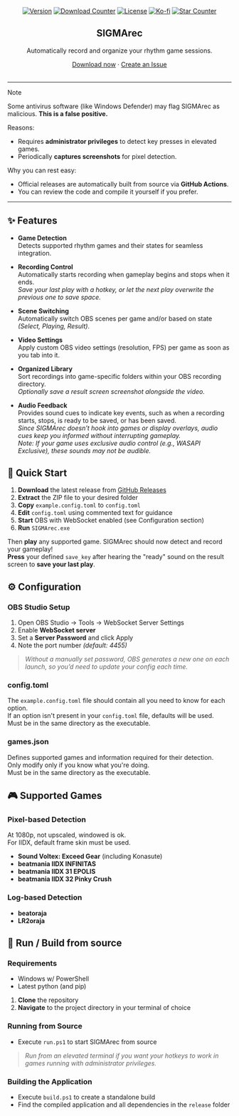 <!-- Shields -->
[version-shield]: https://img.shields.io/github/v/release/NotAkitake/SIGMArec?color=f0c6c6
[version-url]: https://github.com/NotAkitake/SIGMArec/releases
[downloads-shield]: https://img.shields.io/github/downloads/NotAkitake/SIGMArec/total?color=c6a0f6
[downloads-url]: https://github.com/NotAkitake/SIGMArec/releases
[license-shield]: https://img.shields.io/github/license/NotAkitake/SIGMArec?color=f5bde6
[license-url]: https://github.com/NotAkitake/SIGMArec/blob/main/LICENSE
[ko-fi-shield]: https://img.shields.io/badge/Ko--fi-Donate-f2a3f7?style=flat&logo=kofi&logoColor=white
[ko-fi-url]: https://ko-fi.com/akitake
[stars-shield]: https://img.shields.io/github/stars/NotAkitake/SIGMArec
[stars-url]: http://github.com/NotAkitake/SIGMArec/stargazers
<div align="center">
  
[![Version][version-shield]][version-url]
[![Download Counter][downloads-shield]][downloads-url]
[![License][license-shield]][license-url]
[![Ko-fi][ko-fi-shield]][ko-fi-url]
[![Star Counter][stars-shield]][stars-url]
  
</div>

<!-- Header -->
<div align="center">
  <h2 align="center">SIGMArec</h3>
  <p align="center">
    <p>Automatically record and organize your rhythm game sessions.</p>
    <a href="https://github.com/NotAkitake/SIGMArec/releases">Download now</a>
    ·
    <a href="https://github.com/NotAkitake/SIGMArec/issues">Create an Issue</a>
    <br />
    <br />
  </p>
</div>

---

<!-- Security heads-up -->
> [!NOTE]
> Some antivirus software (like Windows Defender) may flag SIGMArec as malicious.
> **This is a false positive.**  
>
> Reasons:
> - Requires **administrator privileges** to detect key presses in elevated games.
> - Periodically **captures screenshots** for pixel detection.
>
> Why you can rest easy:
> - Official releases are automatically built from source via **GitHub Actions**.
> - You can review the code and compile it yourself if you prefer.

---

## :sparkles: Features

- **Game Detection**  
  Detects supported rhythm games and their states for seamless integration.

- **Recording Control**  
  Automatically starts recording when gameplay begins and stops when it ends.  
  *Save your last play with a hotkey, or let the next play overwrite the previous one to save space.*

- **Scene Switching**  
  Automatically switch OBS scenes per game and/or based on state *(Select, Playing, Result)*.

- **Video Settings**  
  Apply custom OBS video settings (resolution, FPS) per game as soon as you tab into it.

- **Organized Library**  
  Sort recordings into game-specific folders within your OBS recording directory.  
  *Optionally save a result screen screenshot alongside the video.*

- **Audio Feedback**  
  Provides sound cues to indicate key events, such as when a recording starts, stops, is ready to be saved, or has been saved.  
  *Since SIGMArec doesn’t hook into games or display overlays, audio cues keep you informed without interrupting gameplay.*  
  *Note: If your game uses exclusive audio control (e.g., WASAPI Exclusive), these sounds may not be audible.*

## :rocket: Quick Start

1. **Download** the latest release from [GitHub Releases](https://github.com/NotAkitake/SIGMArec/releases)
2. **Extract** the ZIP file to your desired folder
3. **Copy** `example.config.toml` to `config.toml`
4. **Edit** `config.toml` using commented text for guidance
5. **Start** OBS with WebSocket enabled (see Configuration section)
6. **Run** `SIGMArec.exe`

Then **play** any supported game. SIGMArec should now detect and record your gameplay!  
**Press** your defined `save_key` after hearing the "ready" sound on the result screen to **save your last play**.

## :gear: Configuration

### OBS Studio Setup
1. Open OBS Studio → Tools → WebSocket Server Settings
2. Enable **WebSocket server**
3. Set a **Server Password** and click Apply
4. Note the port number *(default: 4455)*

> *Without a manually set password, OBS generates a new one on each launch, so you’d need to update your config each time.*

### config.toml
The `example.config.toml` file should contain all you need to know for each option.  
If an option isn't present in your `config.toml` file, defaults will be used.  
Must be in the same directory as the executable.  

### games.json
Defines supported games and information required for their detection.  
Only modify only if you know what you're doing.  
Must be in the same directory as the executable.  

## :video_game: Supported Games

### Pixel-based Detection
At 1080p, not upscaled, windowed is ok.  
For IIDX, default frame skin must be used.
- **Sound Voltex: Exceed Gear** (including Konasute)
- **beatmania IIDX INFINITAS**
- **beatmania IIDX 31 EPOLIS**
- **beatmania IIDX 32 Pinky Crush**

### Log-based Detection
- **beatoraja**
- **LR2oraja**

## :hammer: Run / Build from source

### Requirements

- Windows w/ PowerShell
- Latest python (and pip)

1. **Clone** the repository
2. **Navigate** to the project directory in your terminal of choice

### Running from Source
- Execute `run.ps1` to start SIGMArec from source

> *Run from an elevated terminal if you want your hotkeys to work in games running with administrator privileges.*

### Building the Application
- Execute `build.ps1` to create a standalone build
- Find the compiled application and all dependencies in the `release` folder
